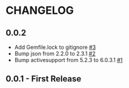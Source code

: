 # CHANGELOG

## 0.0.2

- Add Gemfile.lock to gitignore [#3](https://github.com/chibicco/nagoriyuki/pull/3)
- Bump json from 2.2.0 to 2.3.1 [#2](https://github.com/chibicco/nagoriyuki/pull/2)
- Bump activesupport from 5.2.3 to 6.0.3.1 [#1](https://github.com/chibicco/nagoriyuki/pull/1)

## 0.0.1 - First Release
